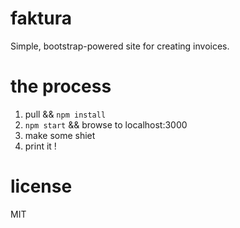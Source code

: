 faktura
=======

Simple, bootstrap-powered site for creating invoices.

the process
===========

1. pull && `npm install`
2. `npm start` && browse to localhost:3000
3. make some shiet
4. print it !

license
=======
MIT